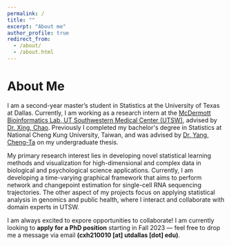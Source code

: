 ```yaml
---
permalink: /
title: ""
excerpt: "About me"
author_profile: true
redirect_from: 
  - /about/
  - /about.html
---
```


# About Me

I am a second-year master’s student in Statistics at the University of Texas at Dallas. Currently, I am working as a research intern at the [McDermott Bioinformatics Lab, UT Southwestern Medical Center (UTSW)](https://www.utsouthwestern.edu/labs/bioinformatics-lab/), advised by [Dr. Xing, Chao](https://profiles.utsouthwestern.edu/profile/92824/chao-xing.html). Previously I completed my bachelor's degree in Statistics at National Cheng Kung University, Taiwan, and was advised by [Dr. Yang, Cheng-Ta](https://psychology.ncku.edu.tw/en/Teacher_Detail.aspx?ID=c3a92ef1-d598-41eb-8211-b2d6b4033957) on my undergraduate thesis.

My primary research interest lies in developing novel statistical learning methods and visualization for high-dimensional and complex data in biological and psychological science applications. Currently, I am developing a time-varying graphical framework that aims to perform network and changepoint estimation for single-cell RNA sequencing trajectories. The other aspect of my projects focus on applying statistical analysis in genomics and public health, where I interact and collaborate with domain experts in UTSW.

I am always excited to expore opportunities to collaborate! I am currently looking to **apply for a PhD position** starting in Fall 2023 — feel free to drop me a message via email **(cxh210010 [at] utdallas [dot] edu)**.
